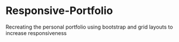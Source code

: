 # Responsive-Portfolio
Recreating the personal portfolio using bootstrap and grid layouts to increase responsiveness 

